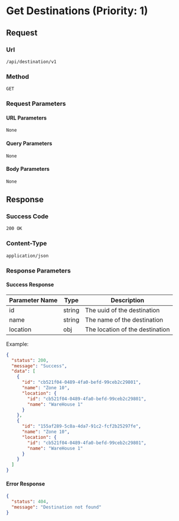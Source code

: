 # Get Destinations (Priority: 1)

## Request

### Url

`/api/destination/v1`

### Method

`GET`

### Request Parameters

#### URL Parameters

`None`

#### Query Parameters

`None`

#### Body Parameters

`None`

## Response

### Success Code

`200 OK`

### Content-Type

`application/json`

### Response Parameters

#### Success Response

| Parameter Name | Type   | Description                     |
|----------------|--------|---------------------------------|
| id             | string | The uuid of the destination     |
| name           | string | The name of the destination     |
| location       | obj    | The location of the destination |

Example:

```json
{
  "status": 200,
  "message": "Success",
  "data": [
    {
      "id": "cb521f04-0489-4fa0-befd-99ceb2c29801",
      "name": "Zone 10",
      "location": {
        "id": "cb521f04-0489-4fa0-befd-99ceb2c29801",
        "name": "WareHouse 1"
      }
    },
    {
      "id": "155af289-5c8a-4da7-91c2-fcf2b25297fe",
      "name": "Zone 10",
      "location": {
        "id": "cb521f04-0489-4fa0-befd-99ceb2c29801",
        "name": "WareHouse 1"
      }
    }
  ]
}
```

#### Error Response

```json
{
  "status": 404,
  "message": "Destination not found"
}
```